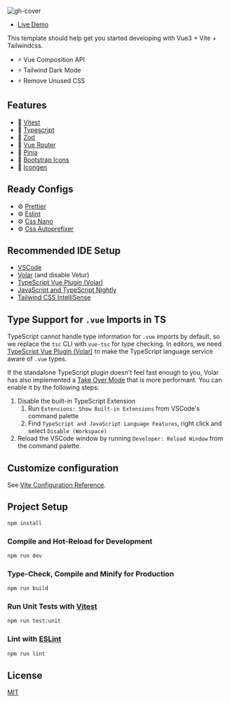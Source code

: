 ![gh-cover](https://user-images.githubusercontent.com/25357754/205466563-97a50c70-5e40-4636-b0c8-3a5cdacdc25e.png)

-  [Live Demo](href="https://vue3-vite-tailwindcss.netlify.app)

This template should help get you started developing with Vue3 + Vite + Tailwindcss.

-  ⚡️ Vue Composition API
-  ⚡️ Tailwind Dark Mode
-  ⚡️ Remove Unused CSS

## Features

-  🚀 [Vitest](https://vitest.dev)
-  🚀 [Typescript](https://www.typescriptlang.org)
-  🚀 [Zod](https://github.com/colinhacks/zod)
-  🚀 [Vue Router](https://router.vuejs.org)
-  🚀 [Pinia](https://pinia.vuejs.org)
-  🚀 [Bootstrap Icons](https://github.com/tommyip/bootstrap-icons-vue)
-  🚀 [Icongen](https://github.com/akabekobeko/npm-icon-gen)

## Ready Configs

-  ⚙️ [Prettier](https://prettier.io)
-  ⚙️ [Eslint](https://eslint.vuejs.org)
-  ⚙️ [Css Nano](https://cssnano.co)
-  ⚙️ [Css Autoprefixer](https://github.com/postcss/autoprefixer)

## Recommended IDE Setup

-  [VSCode](https://code.visualstudio.com/)
-  [Volar](https://marketplace.visualstudio.com/items?itemName=Vue.volar) (and disable Vetur)
-  [TypeScript Vue Plugin (Volar)](https://marketplace.visualstudio.com/items?itemName=Vue.vscode-typescript-vue-plugin)
-  [JavaScript and TypeScript Nightly](https://marketplace.visualstudio.com/items?itemName=ms-vscode.vscode-typescript-next)
-  [Tailwind CSS IntelliSense](https://marketplace.visualstudio.com/items?itemName=bradlc.vscode-tailwindcss)

## Type Support for `.vue` Imports in TS

TypeScript cannot handle type information for `.vue` imports by default, so we replace the `tsc` CLI with `vue-tsc` for type checking. In editors, we need [TypeScript Vue Plugin (Volar)](https://marketplace.visualstudio.com/items?itemName=Vue.vscode-typescript-vue-plugin) to make the TypeScript language service aware of `.vue` types.

If the standalone TypeScript plugin doesn't feel fast enough to you, Volar has also implemented a [Take Over Mode](https://github.com/johnsoncodehk/volar/discussions/471#discussioncomment-1361669) that is more performant. You can enable it by the following steps:

1. Disable the built-in TypeScript Extension
   1. Run `Extensions: Show Built-in Extensions` from VSCode's command palette
   2. Find `TypeScript and JavaScript Language Features`, right click and select `Disable (Workspace)`
2. Reload the VSCode window by running `Developer: Reload Window` from the command palette.

## Customize configuration

See [Vite Configuration Reference](https://vitejs.dev/config/).

## Project Setup

```sh
npm install
```

### Compile and Hot-Reload for Development

```sh
npm run dev
```

### Type-Check, Compile and Minify for Production

```sh
npm run build
```

### Run Unit Tests with [Vitest](https://vitest.dev/)

```sh
npm run test:unit
```

### Lint with [ESLint](https://eslint.org/)

```sh
npm run lint
```

## License

[MIT](https://github.com/72fcosta/vue3-vite-tailwindcss/blob/master/LICENSE.md)
